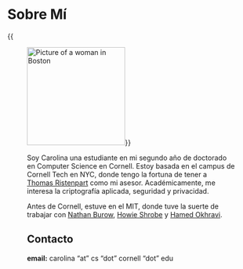 # Sobre Mí
{{<figure class=figure><img src="/images/me.jpg" width="200" class="figure-img" alt="Picture of a woman in Boston">}}

Soy Carolina una estudiante en mi segundo año de doctorado en Computer Science en Cornell. Estoy basada en el campus de Cornell Tech en NYC, donde tengo la fortuna de tener a [Thomas Ristenpart](https://rist.tech.cornell.edu/) como mi asesor. Académicamente, me interesa la criptografía aplicada, seguridad y privacidad.

Antes de Cornell, estuve en el MIT, donde tuve la suerte de trabajar con [Nathan Burow](https://www.ll.mit.edu/biographies/nathan-h-burow), [Howie Shrobe](http://people.csail.mit.edu/hes/index.html) y [Hamed Okhravi](https://web.mit.edu/ha22286/www/index.html).

## Contacto
**email:** carolina “at” cs “dot” cornell “dot” edu